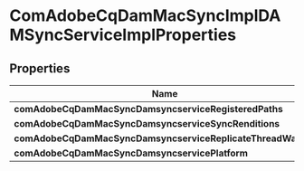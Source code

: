 
# ComAdobeCqDamMacSyncImplDAMSyncServiceImplProperties

## Properties
Name | Type | Description | Notes
------------ | ------------- | ------------- | -------------
**comAdobeCqDamMacSyncDamsyncserviceRegisteredPaths** | [**ConfigNodePropertyArray**](ConfigNodePropertyArray.md) |  |  [optional]
**comAdobeCqDamMacSyncDamsyncserviceSyncRenditions** | [**ConfigNodePropertyBoolean**](ConfigNodePropertyBoolean.md) |  |  [optional]
**comAdobeCqDamMacSyncDamsyncserviceReplicateThreadWaitMs** | [**ConfigNodePropertyInteger**](ConfigNodePropertyInteger.md) |  |  [optional]
**comAdobeCqDamMacSyncDamsyncservicePlatform** | [**ConfigNodePropertyDropDown**](ConfigNodePropertyDropDown.md) |  |  [optional]



